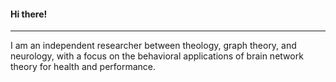 #### Hi there!
---
I am an independent researcher between theology, graph theory, and neurology,
with a focus on the behavioral applications of brain network theory for health and performance.
